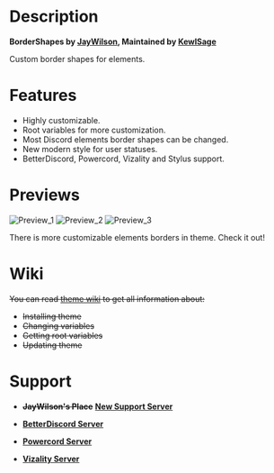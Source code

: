 # Description

**BorderShapes by [JayWilson](https://github.com/jaywilson7), Maintained by [KewlSage](https://github.com/kewlsage)**

Custom border shapes for elements.

# Features

- Highly customizable.
- Root variables for more customization.
- Most Discord elements border shapes can be changed.
- New modern style for user statuses.
- BetterDiscord, Powercord, Vizality and Stylus support.

# Previews

![Preview_1](https://raw.githubusercontent.com/KewlSage/bordershapes/main/Previews/Preview_1.png)
![Preview_2](https://raw.githubusercontent.com/KewlSage/bordershapes/main/Previews/Preview_2.png)
![Preview_3](https://raw.githubusercontent.com/KewlSage/bordershapes/main/Previews/Preview_3.png)

There is more customizable elements borders in theme. Check it out!

# Wiki

~~You can read [theme wiki](https://github.com/kewlsage/BorderShapes/wiki) to get all information about:~~

- ~~Installing theme~~ 
- ~~Changing variables~~
- ~~Getting root variables~~
- ~~Updating theme~~

# Support

- ~~**JayWilson's Place**~~ [**New Support Server**](https://discord.gg/5Q8R97vhUz)

- [**BetterDiscord Server**](https://discord.gg/0Tmfo5ZbORCRqbAd)

- [**Powercord Server**](https://discord.gg/vVe4fsGFEP)

- [**Vizality Server**](https://discord.gg/Fvmsfv2)
